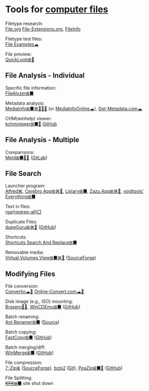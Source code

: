 
# Tools for [computer files](https://trendless.tech/files/)

Filetype research:  
[File.org](https://file.org/)
[File-Extensions.org](https://www.file-extensions.org/),
[FileInfo](https://fileinfo.com/)

Filetype test files:  
[File Examples☁](https://file-examples.com/)

File preview:  
[QuickLook⊞🧛](https://apps.microsoft.com/store/detail/quicklook/9NV4BS3L1H4S)

## File Analysis - Individual

Specific file information:  
[FileAlyzer⊞■](https://www.safer-networking.org/products/filealyzer/)

Metadata analysis:  
[MediaInfo⊞■⌘🐧🍎🤖](https://mediaarea.net/en/MediaInfo) (or [MediaInfoOnline☁](https://mediaarea.net/MediaInfoOnline)),
[Get-Metadata.com☁](https://www.get-metadata.com/)

CHM(winhelp) viewer:  
[kchmviewer⊞■🐧](https://www.ulduzsoft.com/linux/kchmviewer/) [GitHub](https://github.com/gyunaev/kchmviewer)

## File Analysis - Multiple

Comparisons:  
[Meld⊞■🐧🤖](https://meldmerge.org/) ([GitLab](https://gitlab.gnome.org/GNOME/meld))

## File Search

Launcher program:  
[Alfred⌘](https://www.alfredapp.com/),
[Cerebro App⊞⌘🐧](https://www.cerebroapp.com/),
[Listary⊞■](https://www.listary.com/),
[Zazu App⊞⌘🐧](https://zazuapp.org/),
[voidtools' Everything⊞■](https://www.voidtools.com/)

Text in files:  
[rga(ripgrep-all)□](https://github.com/phiresky/ripgrep-all)

Duplicate Files:  
[dupeGuru⊞⌘🐧](https://dupeguru.voltaicideas.net/) ([GitHub](https://github.com/arsenetar/dupeguru/))

Shortcuts:  
[Shortcuts Search And Replace⊞■](http://jacquelin.potier.free.fr/ShortcutsSearchAndReplace/)

Removable media:  
[Virtual Volumes View⊞■⌘🐧](http://vvvapp.sourceforge.net/) ([SourceForge](https://sourceforge.net/projects/vvvapp/))

## Modifying Files

File conversion:  
[Convertio☁🔌](https://convertio.co/)
[Online-Convert.com☁🔌](https://www.online-convert.com/)

Disk image (e.g., ISO) mounting:  
[Brasero🐧🆓](https://wiki.gnome.org/Apps/Brasero),
[WinCDEmu⊞■](http://wincdemu.sysprogs.org/) ([GitHub](https://github.com/sysprogs/WinCDEmu))

Batch renaming:  
[Ant Renamer️⊞■](https://www.antp.be/software/renamer) ([Source](https://www.antp.be/software/renamer/sources))

Batch copying:  
[FastCopy⊞■](https://fastcopy.jp/en/) ([GitHub](https://github.com/FastCopyLab/FastCopy))

Batch merging/diff:  
[WinMerge⊞■](https://winmerge.org/) ([GitHub](https://github.com/winmerge/winmerge))

File compression:  
[7-Zip⊞](https://www.7-zip.org/) ([SourceForge](https://sourceforge.net/projects/sevenzip/)),
[bzip2](https://sourceware.org/bzip2/) ([Git](https://sourceware.org/git/bzip2.git)),
[PeaZip⊞■🐧](https://peazip.github.io/) ([GitHub](https://github.com/peazip/PeaZip))

File Splitting:  
~~[KFK⊞■](https://kcsoftwares.com/?kfk)~~ site shut down
